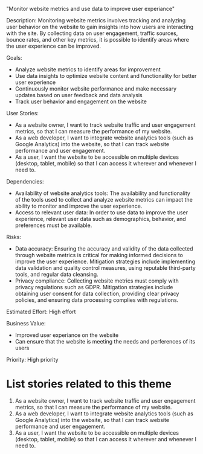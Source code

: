 "Monitor website metrics and use data to improve user experiance"

Description: Monitoring website metrics involves tracking and analyzing user behavior on the website to gain insights into how users are interacting with the site. By collecting data on user engagement, traffic sources, bounce rates, and other key metrics, it is possible to identify areas where the user experience can be improved.

Goals: 
* Analyze website metrics to identify areas for improvement
* Use data insights to optimize website content and functionality for better user experience
* Continuously monitor website performance and make necessary updates based on user feedback and data analysis
* Track user behavior and engagement on the website

User Stories: 
* As a website owner, I want to track website traffic and user engagement metrics, so that I can measure the performance of my website.
* As a web developer, I want to integrate website analytics tools (such as Google Analytics) into the website, so that I can track website performance and user engagement.
* As a user, I want the website to be accessible on multiple devices (desktop, tablet, mobile) so that I can access it wherever and whenever I need to.

Dependencies: 
* Availability of website analytics tools: The availability and functionality of the tools used to collect and analyze website metrics can impact the ability to monitor and improve the user experience.
* Access to relevant user data: In order to use data to improve the user experience, relevant user data such as demographics, behavior, and preferences must be available.

Risks: 
* Data accuracy: Ensuring the accuracy and validity of the data collected through website metrics is critical for making informed decisions to improve the user experience. Mitigation strategies include implementing data validation and quality control measures, using reputable third-party tools, and regular data cleansing.
* Privacy compliance: Collecting website metrics must comply with privacy regulations such as GDPR. Mitigation strategies include obtaining user consent for data collection, providing clear privacy policies, and ensuring data processing complies with regulations.

Estimated Effort: High effort 

Business Value: 
* Improved user experiance on the website
* Can ensure that the website is meeting the needs and perferences of its users

Priority: High priority 

# List stories related to this theme
1. As a website owner, I want to track website traffic and user engagement metrics, so that I can measure the performance of my website.
2. As a web developer, I want to integrate website analytics tools (such as Google Analytics) into the website, so that I can track website performance and user engagement.
3. As a user, I want the website to be accessible on multiple devices (desktop, tablet, mobile) so that I can access it wherever and whenever I need to.
